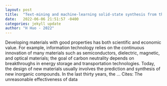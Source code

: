```yaml
---
layout: post
title:  "Text-mining and machine-learning solid-state synthesis from the scientific literature"
date:   2022-06-06 21:51:57 -0400
categories: jekyll update
author: "H Huo - 2022"
---
```

Developing materials with good properties has both scientific and economic value. For example, information technology relies on the continuous innovation of many materials such as semiconductors, dielectric, magnetic, and optical materials; the goal of carbon neutrality depends on breakthroughs in energy storage and transportation technologies. Today, the design of new materials usually involves the prediction and synthesis of new inorganic compounds. In the last thirty years, the …
Cites: ‪The unreasonable effectiveness of data‬  